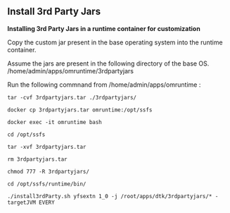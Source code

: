 ## **Install 3rd Party Jars**

**Installing 3rd Party Jars in a runtime container for customization**

Copy the custom jar present in the base operating system into the runtime container.

Assume the jars are present in the following directory of the base OS.
/home/admin/apps/omruntime/3rdpartyjars

Run the following commnand from /home/admin/apps/omruntime :
```CMD
tar -cvf 3rdpartyjars.tar ./3rdpartyjars/
```
```CMD
docker cp 3rdpartyjars.tar omruntime:/opt/ssfs
```

```CMD
docker exec -it omruntime bash
```
```
cd /opt/ssfs
```
```CMD
tar -xvf 3rdpartyjars.tar
```
```CMD
rm 3rdpartyjars.tar
```
```CMD
chmod 777 -R 3rdpartyjars/
```

```CMD
cd /opt/ssfs/runtime/bin/
```
```CMD
./install3rdParty.sh yfsextn 1_0 -j /root/apps/dtk/3rdpartyjars/* -targetJVM EVERY
```
